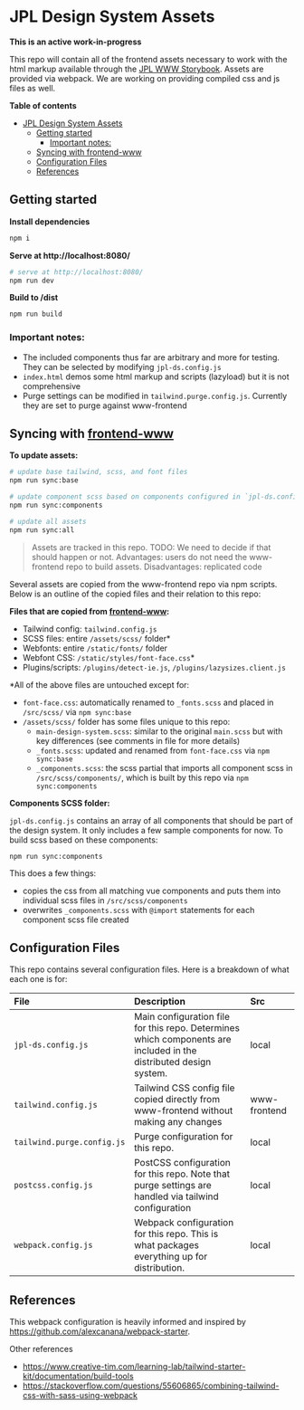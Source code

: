 # JPL Design System Assets

**This is an active work-in-progress**

This repo will contain all of the frontend assets necessary to work with the html markup available through the [JPL WWW Storybook](https://designlabinternal.domain/storybook/). Assets are provided via webpack. We are working on providing compiled css and js files as well.

**Table of contents**

- [JPL Design System Assets](#jpl-design-system-assets)
  - [Getting started](#getting-started)
    - [Important notes:](#important-notes)
  - [Syncing with frontend-www](#syncing-with-frontend-www)
  - [Configuration Files](#configuration-files)
  - [References](#references)

## Getting started

**Install dependencies**

```sh
npm i
```

**Serve at http://localhost:8080/**

```sh
# serve at http://localhost:8080/
npm run dev
```

**Build to /dist**

```sh
npm run build
```

### Important notes:

- The included components thus far are arbitrary and more for testing. They can be selected by modifying `jpl-ds.config.js`
- `index.html` demos some html markup and scripts (lazyload) but it is not comprehensive
- Purge settings can be modified in `tailwind.purge.config.js`. Currently they are set to purge against www-frontend

## Syncing with [frontend-www](https://github.com/nasa-jpl/www-frontend)

**To update assets:**

```sh
# update base tailwind, scss, and font files
npm run sync:base

# update component scss based on components configured in `jpl-ds.config.js`
npm run sync:components

# update all assets
npm run sync:all
```

> Assets are tracked in this repo. TODO: We need to decide if that should happen or not. Advantages: users do not need the www-frontend repo to build assets. Disadvantages: replicated code

Several assets are copied from the www-frontend repo via npm scripts. Below is an outline of the copied files and their relation to this repo:

**Files that are copied from [frontend-www](https://github.com/nasa-jpl/www-frontend):**

- Tailwind config: `tailwind.config.js`
- SCSS files: entire `/assets/scss/` folder\*
- Webfonts: entire `/static/fonts/` folder
- Webfont CSS: `/static/styles/font-face.css`\*
- Plugins/scripts: `/plugins/detect-ie.js`, `/plugins/lazysizes.client.js`

\*All of the above files are untouched except for:

- `font-face.css`: automatically renamed to `_fonts.scss` and placed in `/src/scss/` via `npm sync:base`
- `/assets/scss/` folder has some files unique to this repo:
  - `main-design-system.scss`: similar to the original `main.scss` but with key differences (see comments in file for more details)
  - `_fonts.scss`: updated and renamed from `font-face.css` via `npm sync:base`
  - `_components.scss`: the scss partial that imports all component scss in `/src/scss/components/`, which is built by this repo via `npm sync:components`

**Components SCSS folder:**

`jpl-ds.config.js` contains an array of all components that should be part of the design system. It only includes a few sample components for now. To build scss based on these components:

```
npm run sync:components
```

This does a few things:

- copies the css from all matching vue components and puts them into individual scss files in `/src/scss/components`
- overwrites `_components.scss` with `@import` statements for each component scss file created

## Configuration Files

This repo contains several configuration files. Here is a breakdown of what each one is for:

| File                       | Description                                                                                                       | Src          |
| :------------------------- | :---------------------------------------------------------------------------------------------------------------- | :----------- |
| `jpl-ds.config.js`         | Main configuration file for this repo. Determines which components are included in the distributed design system. | local        |
| `tailwind.config.js`       | Tailwind CSS config file copied directly from www-frontend without making any changes                             | www-frontend |
| `tailwind.purge.config.js` | Purge configuration for this repo.                                                                                | local        |
| `postcss.config.js`        | PostCSS configuration for this repo. Note that purge settings are handled via tailwind configuration              | local        |
| `webpack.config.js`        | Webpack configuration for this repo. This is what packages everything up for distribution.                        | local        |

## References

This webpack configuration is heavily informed and inspired by https://github.com/alexcanana/webpack-starter.

Other references

- https://www.creative-tim.com/learning-lab/tailwind-starter-kit/documentation/build-tools
- https://stackoverflow.com/questions/55606865/combining-tailwind-css-with-sass-using-webpack
